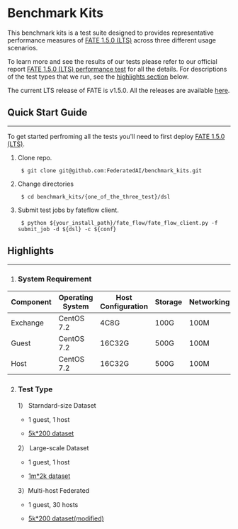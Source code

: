 # Benchmark Kits
This benchmark kits is a test suite designed to provides representative performance measures of [FATE 1.5.0 (LTS)](https://github.com/FederatedAI/FATE/) across three different usage scenarios.

To learn more and see the results of our tests please refer to our official report [FATE 1.5.0 (LTS) performance test](https://github.com/FederatedAI/FATE/tree/master/doc/FATE_v1.5_PERF.pdf) for all the details. For descriptions of the test types that we run, see the 
[highlights section](##Highlights) below.

The current LTS release of FATE is v1.5.0. All the releases are available [here](https://github.com/FederatedAI/FATE/releases). 


## Quick Start Guide
---
To get started perfroming all the tests you'll need to first deploy  [FATE 1.5.0 (LTS)](https://github.com/FederatedAI/FATE/tree/master/cluster-deploy).

1. Clone repo.

        $ git clone git@github.com:FederatedAI/benchmark_kits.git

2. Change directories

        $ cd benchmark_kits/{one_of_the_three_test}/dsl

3. Submit test jobs by fateflow client.

        $ python ${your_install_path}/fate_flow/fate_flow_client.py -f submit_job -d ${dsl} -c ${conf}

## Highlights
---
1) ### System Requirement

<center>

| Component   | Operating System    | Host Configuration | Storage | Networking
| ----------- | ------------------- | ------------------ | ------- | ---|
| Exchange    |CentOS 7.2           | 4C8G               | 100G    | 100M |
| Guest       |CentOS 7.2           | 16C32G             | 500G    | 100M |
| Host        |CentOS 7.2           | 16C32G             | 500G    | 100M |

</center>

2) ### Test Type

   1） Starndard-size Dataset

   * 1 guest, 1 host

   * [5k*200 dataset](https://github.com/FederatedAI/FATE/blob/master/examples/data/epsilon_5k_hetero_guest.csv)

   2） Large-scale Dataset

   * 1 guest, 1 host

   * [1m*2k dataset](https://www.csie.ntu.edu.tw/~cjlin/libsvmtools/datasets/binary/epsilon_normalized.bz2)

   3）Multi-host Federated

   * 1 guest, 30 hosts 

   * [5k*200 dataset(modified)](https://github.com/FederatedAI/FATE/blob/master/examples/data/epsilon_5k_hetero_guest.csv)


